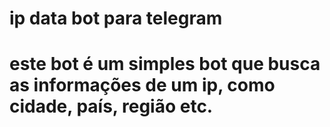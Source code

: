 # ip data bot para telegram
# este bot é um simples bot que busca as informações de um ip, como cidade, país, região etc.
